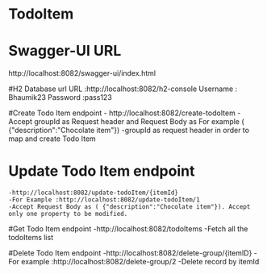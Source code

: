 # TodoItem

# Swagger-UI  URL
http://localhost:8082/swagger-ui/index.html 

#H2 Database url
 URL 	  :http://localhost:8082/h2-console
 Username : Bhaumik23
 Password :pass123	
 
 
#Create Todo Item endpoint
	- http://localhost:8082/create-todoItem
	- Accept groupId as Request header and Request Body as For example ( {"description":"Chocolate item"})
	-groupId as request header in order to map and  create Todo Item

# Update Todo Item endpoint
	-http://localhost:8082/update-todoItem/{itemId} 
	-For Example :http://localhost:8082/update-todoItem/1
	-Accept Request Body as ( {"description":"Chocolate item"}). Accept only one property to be modified.
	
#Get Todo Item endpoint
	-http://localhost:8082/todoItems
	-Fetch all the todoItems list

#Delete Todo Item endpoint
	-http://localhost:8082/delete-group/{itemID}
	-For example :http://localhost:8082/delete-group/2
	-Delete record by itemId


